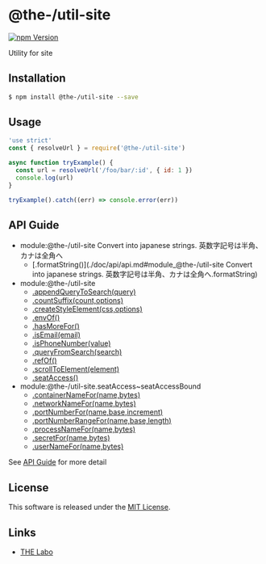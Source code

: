 @the-/util-site
==========

<!---
This file is generated by @the-/templates. Do not update manually.
--->

<!-- Badge Start -->
<a name="badges"></a>

[![npm Version][bd_npm_shield_url]][bd_npm_url]

[bd_repo_url]: https://github.com/the-labo/the
[bd_npm_url]: http://www.npmjs.org/package/@the-/util-site
[bd_npm_shield_url]: http://img.shields.io/npm/v/@the-/util-site.svg?style=flat

<!-- Badge End -->


<!-- Description Start -->
<a name="description"></a>

Utility for site

<!-- Description End -->


<!-- Overview Start -->
<a name="overview"></a>




<!-- Overview End -->


<!-- Sections Start -->
<a name="sections"></a>

<!-- Section from "doc/readme/01.Installation.md.hbs" Start -->

<a name="section-doc-readme-01-installation-md"></a>

Installation
-----

```bash
$ npm install @the-/util-site --save
```


<!-- Section from "doc/readme/01.Installation.md.hbs" End -->

<!-- Section from "doc/readme/02.Usage.md.hbs" Start -->

<a name="section-doc-readme-02-usage-md"></a>

Usage
---------

```javascript
'use strict'
const { resolveUrl } = require('@the-/util-site')

async function tryExample() {
  const url = resolveUrl('/foo/bar/:id', { id: 1 })
  console.log(url)
}

tryExample().catch((err) => console.error(err))

```


<!-- Section from "doc/readme/02.Usage.md.hbs" End -->


<!-- Sections Start -->

<a name="api"></a>

## API Guide


- module:@the-/util-site
Convert into japanese strings.
英数字記号は半角、カナは全角へ
  - [.formatString()](./doc/api/api.md#module_@the-/util-site
Convert into japanese strings.
英数字記号は半角、カナは全角へ.formatString)
- module:@the-/util-site
  - [.appendQueryToSearch(query)](./doc/api/api.md#module_@the-/util-site.appendQueryToSearch)
  - [.countSuffix(count,options)](./doc/api/api.md#module_@the-/util-site.countSuffix)
  - [.createStyleElement(css,options)](./doc/api/api.md#module_@the-/util-site.createStyleElement)
  - [.envOf()](./doc/api/api.md#module_@the-/util-site.envOf)
  - [.hasMoreFor()](./doc/api/api.md#module_@the-/util-site.hasMoreFor)
  - [.isEmail(email)](./doc/api/api.md#module_@the-/util-site.isEmail)
  - [.isPhoneNumber(value)](./doc/api/api.md#module_@the-/util-site.isPhoneNumber)
  - [.queryFromSearch(search)](./doc/api/api.md#module_@the-/util-site.queryFromSearch)
  - [.refOf()](./doc/api/api.md#module_@the-/util-site.refOf)
  - [.scrollToElement(element)](./doc/api/api.md#module_@the-/util-site.scrollToElement)
  - [.seatAccess()](./doc/api/api.md#module_@the-/util-site.seatAccess)
- module:@the-/util-site.seatAccess~seatAccessBound
  - [.containerNameFor(name,bytes)](./doc/api/api.md#module_@the-/util-site.seatAccess~seatAccessBound.containerNameFor)
  - [.networkNameFor(name,bytes)](./doc/api/api.md#module_@the-/util-site.seatAccess~seatAccessBound.networkNameFor)
  - [.portNumberFor(name,base,increment)](./doc/api/api.md#module_@the-/util-site.seatAccess~seatAccessBound.portNumberFor)
  - [.portNumberRangeFor(name,base,length)](./doc/api/api.md#module_@the-/util-site.seatAccess~seatAccessBound.portNumberRangeFor)
  - [.processNameFor(name,bytes)](./doc/api/api.md#module_@the-/util-site.seatAccess~seatAccessBound.processNameFor)
  - [.secretFor(name,bytes)](./doc/api/api.md#module_@the-/util-site.seatAccess~seatAccessBound.secretFor)
  - [.userNameFor(name,bytes)](./doc/api/api.md#module_@the-/util-site.seatAccess~seatAccessBound.userNameFor)

See [API Guide](./doc/api/api.md) for more detail


<!-- LICENSE Start -->
<a name="license"></a>

License
-------
This software is released under the [MIT License](https://github.com/the-labo/the/blob/master/LICENSE).

<!-- LICENSE End -->


<!-- Links Start -->
<a name="links"></a>

Links
------

+ [THE Labo][the_labo_url]

[the_labo_url]: https://github.com/the-labo

<!-- Links End -->
